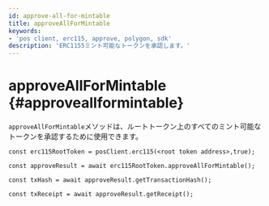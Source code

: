 ```yaml
---
id: approve-all-for-mintable
title: approveAllForMintable
keywords:
- 'pos client, erc115, approve, polygon, sdk'
description: 'ERC1155ミント可能なトークンを承認します。'
---
```


# approveAllForMintable {#approveallformintable}

`approveAllForMintable`メソッドは、ルートトークン上のすべてのミント可能なトークンを承認するために使用できます。

```
const erc115RootToken = posClient.erc115(<root token address>,true);

const approveResult = await erc115RootToken.approveAllForMintable();

const txHash = await approveResult.getTransactionHash();

const txReceipt = await approveResult.getReceipt();

```
